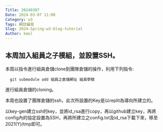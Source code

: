```yaml
---
Title: 20240307
Date: 2024-03-07 11:00
Category: w3
Tags: 網誌編寫
Slug: 2024-Spring-w3-blog-tutorial
Author: kmol
---
```


## 本周加入組員之子模組，並設置SSH。

<!-- PELICAN_END_SUMMARY -->
  本周以指令進行組員倉儲clone到團隊倉儲的操作，利用下列指令:
  
      git submodule add 組員之倉儲網址 組員學號
  
  進行組員倉儲的cloning。

  本周也設置了團隊倉儲的ssh，此次所設置的Key是以replit為導向所建立的。

  以key-gen建立ssh的key，並將id_rsa進行copy，再以github建立key，再將config內的協定設置為SSH，再將所建立之config.txt及id_rsa下載下來，移至2021(Y)/tmp即可。